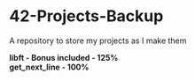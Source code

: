 # 42-Projects-Backup
A repository to store my projects as I make them

**libft - Bonus included - 125%**  
**get_next_line - 100%**
